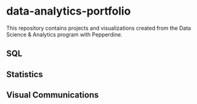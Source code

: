 # data-analytics-portfolio
This repository contains projects and visualizations created from the Data Science & Analytics program with Pepperdine.

## SQL

## Statistics

## Visual Communications


